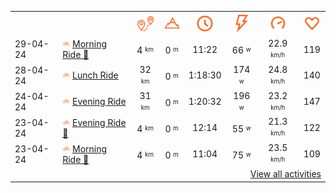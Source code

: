 <table>
    <tr>
        <th></th>
        <th></th>
        <th align="center"><img src="https://raw.githubusercontent.com/robiningelbrecht/strava-activities/master/public/distance.svg" width="30" alt="distance" title="distance"/></th>
        <th align="center"><img src="https://raw.githubusercontent.com/robiningelbrecht/strava-activities/master/public/elevation.svg" width="30" alt="elevation" title="elevation"/></th>
        <th align="center"><img src="https://raw.githubusercontent.com/robiningelbrecht/strava-activities/master/public/time.svg" width="30" alt="time" title="time"/></th>
        <th align="center"><img src="https://raw.githubusercontent.com/robiningelbrecht/strava-activities/master/public/average-watt.svg" width="30" alt="average watts" title="average watts"/></th>
        <th align="center"><img src="https://raw.githubusercontent.com/robiningelbrecht/strava-activities/master/public/average-speed.svg" width="30" alt="average speed" title="average speed"/></th>
        <th align="center"><img src="https://raw.githubusercontent.com/robiningelbrecht/strava-activities/master/public/heart-rate.svg" width="30" alt="average heart rate" title="average heart rate"/></th>
    </tr>
            <tr>
            <td>29-04-24</td>
            <td>
                <img src="https://raw.githubusercontent.com/robiningelbrecht/strava-activities/master/public/activity-ride.svg" width="12" alt="Morning Ride 🚃" title="Morning Ride 🚃"/>
<a href="https://www.strava.com/activities/11288282160" title="Kcal: 97 | Gear: None ">Morning Ride 🚃</a>
            </td>
            <td align="center">4 <sup><sub>km</sub></sup></td>
            <td align="center">0 <sup><sub>m</sub></sup></td>
            <td align="center">11:22</td>
            <td align="center">66 <sup><sub>w</sub></sup></td>
            <td align="center">22.9 <sup><sub>km/h</sub></sup></td>
            <td align="center">119</td>
        </tr>
            <tr>
            <td>28-04-24</td>
            <td>
                <img src="https://raw.githubusercontent.com/robiningelbrecht/strava-activities/master/public/activity-ride.svg" width="12" alt="Lunch Ride" title="Lunch Ride"/>
<a href="https://www.strava.com/activities/11282692920" title="Kcal: 922 | Gear: None ">Lunch Ride</a>
            </td>
            <td align="center">32 <sup><sub>km</sub></sup></td>
            <td align="center">0 <sup><sub>m</sub></sup></td>
            <td align="center">1:18:30</td>
            <td align="center">174 <sup><sub>w</sub></sup></td>
            <td align="center">24.8 <sup><sub>km/h</sub></sup></td>
            <td align="center">140</td>
        </tr>
            <tr>
            <td>24-04-24</td>
            <td>
                <img src="https://raw.githubusercontent.com/robiningelbrecht/strava-activities/master/public/activity-ride.svg" width="12" alt="Evening Ride" title="Evening Ride"/>
<a href="https://www.strava.com/activities/11256416703" title="Kcal: 1054 | Gear: None ">Evening Ride</a>
            </td>
            <td align="center">31 <sup><sub>km</sub></sup></td>
            <td align="center">0 <sup><sub>m</sub></sup></td>
            <td align="center">1:20:32</td>
            <td align="center">196 <sup><sub>w</sub></sup></td>
            <td align="center">23.2 <sup><sub>km/h</sub></sup></td>
            <td align="center">147</td>
        </tr>
            <tr>
            <td>23-04-24</td>
            <td>
                <img src="https://raw.githubusercontent.com/robiningelbrecht/strava-activities/master/public/activity-ride.svg" width="12" alt="Evening Ride 🚃" title="Evening Ride 🚃"/>
<a href="https://www.strava.com/activities/11247358291" title="Kcal: 108 | Gear: None ">Evening Ride 🚃</a>
            </td>
            <td align="center">4 <sup><sub>km</sub></sup></td>
            <td align="center">0 <sup><sub>m</sub></sup></td>
            <td align="center">12:14</td>
            <td align="center">55 <sup><sub>w</sub></sup></td>
            <td align="center">21.3 <sup><sub>km/h</sub></sup></td>
            <td align="center">122</td>
        </tr>
            <tr>
            <td>23-04-24</td>
            <td>
                <img src="https://raw.githubusercontent.com/robiningelbrecht/strava-activities/master/public/activity-ride.svg" width="12" alt="Morning Ride 🚃" title="Morning Ride 🚃"/>
<a href="https://www.strava.com/activities/11243434505" title="Kcal: 77 | Gear: None ">Morning Ride 🚃</a>
            </td>
            <td align="center">4 <sup><sub>km</sub></sup></td>
            <td align="center">0 <sup><sub>m</sub></sup></td>
            <td align="center">11:04</td>
            <td align="center">75 <sup><sub>w</sub></sup></td>
            <td align="center">23.5 <sup><sub>km/h</sub></sup></td>
            <td align="center">109</td>
        </tr>
                <tr>
            <td colspan="8" align="right"><a href="https://github.com/robiningelbrecht/strava-activities#activities">View all activities</a></td>
        </tr>
    </table>
